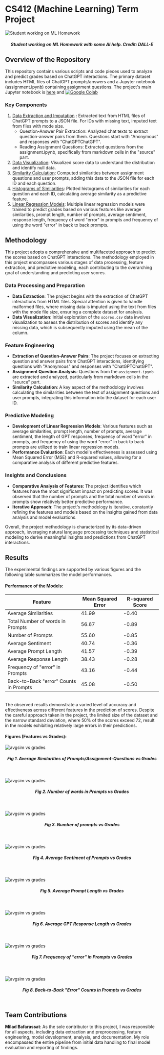 # CS412 (Machine Learning) Term Project

![Student working on ML Homework](https://github.com/Miladbaf/CS412_Term_Project/blob/main/Project-Notebooks/DALL%C2%B7E%202024-01-17.png?raw=true)
##### <p align="center">Student working on ML Homework with some AI help. Credit: DALL-E</p>


## Overview of the Repository

This repository contains various scripts and code pieces used to analyze and predict grades based on ChatGPT interactions. The primary dataset includes HTML files of ChatGPT prompts/answers and a Jupyter notebook (assignment.ipynb) containing assignment questions. The project's main Jupyter notebook is [here](Project-Notebooks/Main_Project_Notboook.ipynb) and [![Google Colab](https://colab.research.google.com/assets/colab-badge.svg)](https://colab.research.google.com/drive/1DLr98rnqzgORzFtDEM4QTKVzRmVhtSPi?usp=sharing)

### Key Components

1. [Data Extraction and Imputation](Project-Notebooks/Sub-Notebooks/Data-Extraction-and-Imputation.ipynb)
: Extracted text from HTML files of ChatGPT prompts to a JSON file. For IDs with missing text, imputed text from files with mode size.
   + Question-Answer Pair Extraction: Analyzed chat texts to extract question-answer pairs from them. Questions start with "Anonymous" and responses with "ChatGPTChatGPT".
   + Reading Assignment Questions: Extracted questions from the assignment.ipynb, specifically from markdown cells in the "source" part.  
2. [Data Visualization](Project-Notebooks/Sub-Notebooks/Data-Visualization.ipynb): Visualized score data to understand the distribution and identify null data.  
3. [Similarity Calculation](Project-Notebooks/Sub-Notebooks/Similarity-Calculation.ipynb): Computed similarities between assignment questions and user prompts, adding this data to the JSON file for each ID and each question.  
4. [Histograms of Similarities](Project-Notebooks/Sub-Notebooks/Histograms-of-Similarities.ipynb): Plotted histograms of similarities for each question and each ID, calculating average similarity as a predictive feature.  
5. [Linear Regression Models](Project-Notebooks/Sub-Notebooks/Linear-Regression-Models.ipynb): Multiple linear regression models were trained to predict grades based on various features like average similarities, prompt length, number of prompts, average sentiment, response length, frequency of word "error" in prompts and frequency of using the word "error" in back to back prompts.


## **Methodology**

This project adopts a comprehensive and multifaceted approach to predict the scores based on ChatGPT interactions. The methodology employed in this project encompasses various stages of data processing, feature extraction, and predictive modeling, each contributing to the overarching goal of understanding and predicting user scores.

### Data Processing and Preparation
- **Data Extraction**: The project begins with the extraction of ChatGPT interactions from HTML files. Special attention is given to handle malformed files, where missing data is imputed using the text from files with the mode file size, ensuring a complete dataset for analysis.
- **Data Visualization**: Initial exploration of the `scores.csv` data involves visualization to assess the distribution of scores and identify any missing data, which is subsequently imputed using the mean of the column.

### Feature Engineering
- **Extraction of Question-Answer Pairs**: The project focuses on extracting question and answer pairs from ChatGPT interactions, identifying questions with "Anonymous" and responses with "ChatGPTChatGPT".
- **Assignment Question Analysis**: Questions from the `assignment.ipynb` are extracted and analyzed, particularly from markdown cells in the "source" part.
- **Similarity Calculation**: A key aspect of the methodology involves calculating the similarities between the text of assignment questions and user prompts, integrating this information into the dataset for each user ID.

### Predictive Modeling
- **Development of Linear Regression Models**: Various features such as average similarities, prompt length, number of prompts, average sentiment, the length of GPT responses, frequency of word "error" in prompts, and frequency of using the word "error" in back to back prompts are utilized to train linear regression models.
- **Performance Evaluation**: Each model's effectiveness is assessed using Mean Squared Error (MSE) and R-squared values, allowing for a comparative analysis of different predictive features.

### Insights and Conclusions
- **Comparative Analysis of Features**: The project identifies which features have the most significant impact on predicting scores. It was observed that the number of prompts and the total number of words in prompts show relatively better predictive performance.
- **Iterative Approach**: The project's methodology is iterative, constantly refining the features and models based on the insights gained from data analysis and model evaluations.

Overall, the project methodology is characterized by its data-driven approach, leveraging natural language processing techniques and statistical modeling to derive meaningful insights and predictions from ChatGPT interactions.

## Results

The experimental findings are supported by various figures and the following table summarizes the model performances. 

#### Performance of the Models:


| Feature                            | Mean Squared Error | R-squared Score |
|-----------------------------------------|--------------------|-----------------|
| Average Similarities                    | 41.99              | -0.40           |
| Total Number of words in Prompts        | 56.67              | -0.89           |
| Number of Prompts                       | 55.60              | -0.85           |
| Average Sentiment                       | 40.74              | -0.36           |
| Average Prompt Length                   | 41.57              | -0.39           |
| Average Response Length                 | 38.43              | -0.28           |
| Frequency of "error" in Prompts         | 43.16              | -0.44           |
| Back-to-Back "error" Counts in Prompts  | 45.08              | -0.50           |

<br />
The observed results demonstrate a varied level of accuracy and effectiveness across different features in the prediction of scores. Despite the careful approach taken in the project, the limited size of the dataset and the narrow standard deviation, where 50% of the scores exceed 72, result in the models exhibiting relatively large errors in their predictions.

#### Figures (Features vs Grades):

![avgsim vs grades](https://github.com/Miladbaf/CS412_Term_Project/blob/main/Project-Notebooks/avgsim.png?raw=true)
##### <p align="center">Fig 1. Average Similarities of Prompts/Assignment-Questions vs Grades</p><br />

![avgsim vs grades](https://github.com/Miladbaf/CS412_Term_Project/blob/main/Project-Notebooks/promptnumofwords.png?raw=true)
##### <p align="center">Fig 2. Number of words in Prompts vs Grades</p><br />

![avgsim vs grades](https://github.com/Miladbaf/CS412_Term_Project/blob/main/Project-Notebooks/numofprompts.png?raw=true)
##### <p align="center">Fig 3. Number of prompts vs Grades</p><br />

![avgsim vs grades](https://github.com/Miladbaf/CS412_Term_Project/blob/main/Project-Notebooks/avgsentiment.png?raw=true)
##### <p align="center">Fig 4. Average Sentiment of Prompts vs Grades</p><br />

![avgsim vs grades](https://github.com/Miladbaf/CS412_Term_Project/blob/main/Project-Notebooks/avglengthprompts.png?raw=true)
##### <p align="center">Fig 5. Average Prompt Length vs Grades</p><br />

![avgsim vs grades](https://github.com/Miladbaf/CS412_Term_Project/blob/main/Project-Notebooks/avglengthresponses.png?raw=true)  
##### <p align="center">Fig 6. Average GPT Response Length vs Grades</p><br />

![avgsim vs grades](https://github.com/Miladbaf/CS412_Term_Project/blob/main/Project-Notebooks/errors.png?raw=true)  
##### <p align="center">Fig 7. Frequency of "error" in Prompts vs Grades</p><br />

![avgsim vs grades](https://github.com/Miladbaf/CS412_Term_Project/blob/main/Project-Notebooks/backtoback-errors.png?raw=true)  
##### <p align="center">Fig 8. Back-to-Back "Error" Counts in Prompts vs Grades</p><br />

## Team Contributions

**Milad Bafarassat**: As the sole contributor to this project, I was responsible for all aspects, including data extraction and preprocessing, feature engineering, model development, analysis, and documentation. My role encompassed the entire pipeline from initial data handling to final model evaluation and reporting of findings.

